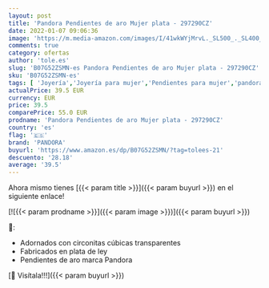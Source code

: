 ```yaml
---
layout: post
title: 'Pandora Pendientes de aro Mujer plata - 297290CZ'
date: 2022-01-07 09:06:36
image: 'https://m.media-amazon.com/images/I/41wkWYjMrvL._SL500_._SL400_.jpg'
comments: true
category: ofertas
author: 'tole.es'
slug: 'B07G52ZSMN-es Pandora Pendientes de aro Mujer plata - 297290CZ'
sku: 'B07G52ZSMN-es'
tags: [ 'Joyería','Joyería para mujer','Pendientes para mujer','pandora', ]
actualPrice: 39.5 EUR
currency: EUR
price: 39.5
comparePrice: 55.0 EUR
prodname: 'Pandora Pendientes de aro Mujer plata - 297290CZ'
country: 'es'
flag: '🇪🇸'
brand: 'PANDORA'
buyurl: 'https://www.amazon.es/dp/B07G52ZSMN/?tag=tolees-21'
descuento: '28.18'
average: '39.5'
---
```


Ahora mismo tienes [{{< param title >}}]({{< param buyurl >}}) en el siguiente enlace!

[![{{< param prodname >}}]({{< param image >}})]({{< param buyurl >}})

🔎:

- Adornados con circonitas cúbicas transparentes
- Fabricados en plata de ley
- Pendientes de aro marca Pandora

[🛒 Visítala!!!]({{< param buyurl >}})
